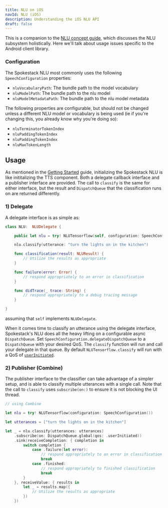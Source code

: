 ```yaml
---
title: NLU on iOS
navId: NLU (iOS)
description: Understanding the iOS NLU API
draft: false
---
```


This is a companion to the [NLU concept guide](docs/Concepts/nlu), which discusses the NLU subsystem holistically. Here we'll talk about usage issues specific to the Android client library.

### Configuration

The Spokestack NLU most commonly uses the following `SpeechConfiguration` properties:

- `nluVocabularyPath`: The bundle path to the model vocabulary
- `nluModelPath`: The bundle path to the nlu model
- `nluModelMetadataPath`: The bundle path to the nlu model metadata

The following properties are configurable, but should not be changed unless a different NLU model or vocabulary is being used (ie if you're changing this, you already know why you're doing so):

- `nluTerminatorTokenIndex`
- `nluPaddingTokenIndex`
- `nluPaddingTokenIndex`
- `nluMaxTokenLength`

## Usage

As mentioned in the [Getting Started](getting-started) guide, initializing the Spokestack NLU is like inititalizing the TTS component. Both a delegate callback interface and a publisher interface are provided. The call to `classify` is the same for either interface, but the result and `DispatchQueue` that the classification runs on are returned differently.

### 1) Delegate

A delegate interface is as simple as:

```swift
class NLU:  NLUDelegate {

    public let nlu = try! NLUTensorflow(self, configuration: SpeechConfiguration())

    nlu.classify(utterance: "turn the lights on in the kitchen")

    func classification(result: NLUResult) {
        // Utilize the results as appropriate
    }

    func failure(error: Error) {
        // respond appropriately to an error in classification
    }

    func didTrace(_ trace: String) {
        // respond appropriately to a debug tracing message
    }

}
```

assuming that `self` implements `NLUDelegate`.

When it comes time to classify an utterance using the delegate interface, Spokestack's NLU does all the heavy lifting on a configurable async `DispatchQueue`. Set `SpeechConfiguration.delegateDispatchQueue` to a `DispatchQueue` with your desired QoS. The `classify` function will run and call your delegate in that queue. By default `NLUTensorflow.classify` will run with a QoS of [`userInitiated`](https://developer.apple.com/documentation/dispatch/dispatchqos/qosclass/userinitiated).

### 2) Publisher (Combine)

The publisher interface to the classifier can take advantage of a simpler setup, and is able to classify multiple utterances with a single call. Note that the call to `classify` uses `subscribe(on:)` to ensure it is not blocking the UI thread.

```swift
// using Combine

let nlu = try! NLUTensorflow(configuration: SpeechConfiguration())

let utterances = ["turn the lights on in the kitchen"]

let _ = nlu.classify(utterances: utterances)
    .subscribe(on: DispatchQueue.global(qos: .userInitiated))
    .sink(receiveCompletion: { completion in
        switch completion {
            case .failure(let error):
                // respond appropriately to an error in classification
                break
            case .finished:
                // respond appropriately to finished classification
                break
        }
    }, receiveValue: { results in
        let _ = results.map({
            // Utilize the results as appropriate
        })
    })
```

